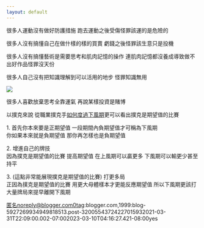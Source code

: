 ```yaml
---
layout: default
---
```

很多人運動沒有做好防護措施 跑去運動之後受傷怪罪該運的是危險的  
  
很多人沒有搞懂自己在做什樣的樣的買賣 虧錢之後怪罪該生意只是投機  
  
很多人沒有搞懂藝術是需要思考和肌肉記憶的操作 連肌肉記憶都沒養成導致做不出好作品怪罪沒天份  
  
很多人自己沒有把知識理解到可以活用的地步 怪罪知識無用  

[![](https://raw.githubusercontent.com/ArieAlchemieLich/ArieAlchemieLich.github.io/master/Images/0QOG9rS.png)](https://raw.githubusercontent.com/ArieAlchemieLich/ArieAlchemieLich.github.io/master/Images/0QOG9rS.png)

  

很多人喜歡放棄思考全靠運氣 再說某樣投資是賭博

以撲克來說 從職業撲克手[如何度過下風期](https://youtu.be/I6XTMluHrR4)更可以看出撲克是期望值的比賽  
  
1\. 首先你本來要是正期望值 一段期間內負期望值才可稱為下風期  
 你如果本來就是負期望值 那你再怎樣也是負期望值  
  
2\. 增進自己的牌技  
 因為撲克是期望值的比賽 提高期望值 在上風期可以贏更多 下風期可以輸更少甚至持平  
  
3\. (這點非常能展現撲克是期望值的比賽) 打更多局  
 正因為撲克是期望值的比賽 用更大母體樣本才更能反應期望值 所以下風期更該打大量牌局來提早離開下風期

匿名noreply@blogger.com0tag:blogger.com,1999:blog-5927269934949818513.post-32005543724227015932021-03-31T22:09:00.002-07:002023-03-10T04:16:27.421-08:00yes

